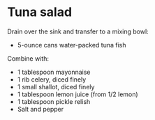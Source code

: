 Tuna salad
==========

Drain over the sink and transfer to a mixing bowl:

- 5-ounce cans water-packed tuna fish

Combine with:

- 1 tablespoon mayonnaise
- 1 rib celery, diced finely
- 1 small shallot, diced finely
- 1 tablespoon lemon juice (from 1/2 lemon)
- 1 tablespoon pickle relish
- Salt and pepper
